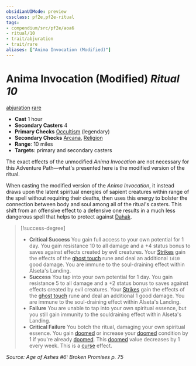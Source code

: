 ```yaml
---
obsidianUIMode: preview
cssclass: pf2e,pf2e-ritual
tags:
- compendium/src/pf2e/aoa6
- ritual/10
- trait/abjuration
- trait/rare
aliases: ["Anima Invocation (Modified)"]
---
```

# Anima Invocation (Modified) *Ritual 10*  
[abjuration](abjuration.md "Abjuration School Trait")  [rare](rare.md "Rare Rarity Trait")  

- **Cast** 1 hour
- **Secondary Casters** 4
- **Primary Checks** [Occultism](skills.md#Occultism) (legendary)
- **Secondary Checks** [Arcana](skills.md#Arcana), [Religion](skills.md#Religion)
- **Range**: 10 miles
- **Targets**: primary and secondary casters

The exact effects of the unmodified _Anima Invocation_ are not necessary for this Adventure Path—what's presented here is the modified version of the ritual.

When casting the modified version of the _Anima Invocation_, it instead draws upon the latent spiritual energies of sapient creatures within range of the spell without requiring their deaths, then uses this energy to bolster the connection between body and soul among all of the ritual's casters. This shift from an offensive effect to a defensive one results in a much less dangerous spell that helps to protect against [Dahak](dahak-logm.md).

> [!success-degree] 
> - **Critical Success** You gain full access to your own potential for 1 day. You gain resistance 10 to all damage and a +4 status bonus to saves against effects created by evil creatures. Your [Strikes](strike.md) gain the effects of the [ghost touch](ghost-touch.md) rune and deal an additional `1d10` good damage. You are immune to the soul-draining effect within Alseta's Landing.
> - **Success** You tap into your own potential for 1 day. You gain resistance 5 to all damage and a +2 status bonus to saves against effects created by evil creatures. Your [Strikes](strike.md) gain the effects of the [ghost touch](ghost-touch.md) rune and deal an additional 1 good damage. You are immune to the soul-draining effect within Alseta's Landing.
> - **Failure** You are unable to tap into your own spiritual essence, but you still gain immunity to the souldraining effect within Alseta's Landing.
> - **Critical Failure** You botch the ritual, damaging your own spiritual essence. You gain [doomed](conditions.md#Doomed) or increase your [doomed](conditions.md#Doomed) condition by 1 if you're already [doomed](conditions.md#Doomed). This [doomed](conditions.md#Doomed) value decreases by 1 every week. This is a [curse](curse.md "Curse Effect Trait") effect.

*Source: Age of Ashes #6: Broken Promises p. 75*